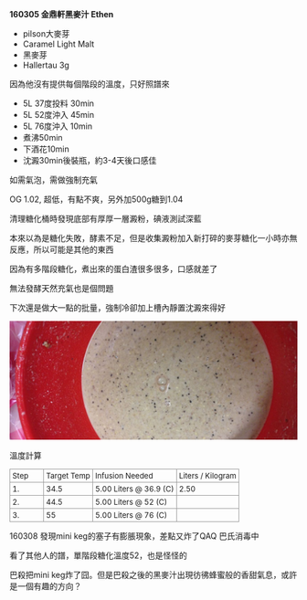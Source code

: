 **160305 金鼎軒黑麥汁 Ethen**

*   pilson大麥芽
*   Caramel Light Malt
*   黑麥芽
*   Hallertau 3g

因為他沒有提供每個階段的溫度，只好照譜來

*   5L 37度投料 30min
*   5L 52度沖入 45min
*   5L 76度沖入 10min
*   煮沸50min
*   下酒花10min
*   沈澱30min後裝瓶，約3-4天後口感佳

如需氣泡，需做強制充氣

OG 1.02, 超低，有點不爽，另外加500g糖到1.04

清理糖化桶時發現底部有厚厚一層澱粉，碘液測試深藍

本來以為是糖化失敗，酵素不足，但是收集澱粉加入新打碎的麥芽糖化一小時亦無反應，所以可能是其他的東西

因為有多階段糖化，煮出來的蛋白渣很多很多，口感就差了

無法發酵天然充氣也是個問題

下次還是做大一點的批量，強制冷卻加上槽內靜置沈澱來得好

![](../img/test16.jpg)

溫度計算
<table style="font-size:13px;cell-spacing: 0px; border-collapse: collapse;"><tr><td style="border:1px solid #999; min-width: 50px;height: 22px;line-height: 16px;padding: 0 4px 0 4px;" class="added">Step</td>
<td style="border:1px solid #999; min-width: 50px;height: 22px;line-height: 16px;padding: 0 4px 0 4px;" class="added">Target Temp</td>
<td style="border:1px solid #999; min-width: 50px;height: 22px;line-height: 16px;padding: 0 4px 0 4px;" class="added">Infusion Needed</td>
<td style="border:1px solid #999; min-width: 50px;height: 22px;line-height: 16px;padding: 0 4px 0 4px;" class="added">Liters / Kilogram</td>
</tr>
<tr><td style="border:1px solid #999; min-width: 50px;height: 22px;line-height: 16px;padding: 0 4px 0 4px;" class="added">1.</td>
<td style="border:1px solid #999; min-width: 50px;height: 22px;line-height: 16px;padding: 0 4px 0 4px;" class="added">34.5</td>
<td style="border:1px solid #999; min-width: 50px;height: 22px;line-height: 16px;padding: 0 4px 0 4px;" class="added">5.00 Liters @ 36.9 (C)</td>
<td style="border:1px solid #999; min-width: 50px;height: 22px;line-height: 16px;padding: 0 4px 0 4px;" class="added">2.50</td>
</tr>
<tr><td style="border:1px solid #999; min-width: 50px;height: 22px;line-height: 16px;padding: 0 4px 0 4px;" class="added">2.</td>
<td style="border:1px solid #999; min-width: 50px;height: 22px;line-height: 16px;padding: 0 4px 0 4px;" class="added">44.5</td>
<td style="border:1px solid #999; min-width: 50px;height: 22px;line-height: 16px;padding: 0 4px 0 4px;" class="added">5.00 Liters @ 52 (C)</td>
<td style="border:1px solid #999; min-width: 50px;height: 22px;line-height: 16px;padding: 0 4px 0 4px;" class="added"></td>
</tr>
<tr><td style="border:1px solid #999; min-width: 50px;height: 22px;line-height: 16px;padding: 0 4px 0 4px;" class="added">3.</td>
<td style="border:1px solid #999; min-width: 50px;height: 22px;line-height: 16px;padding: 0 4px 0 4px;" class="added">55</td>
<td style="border:1px solid #999; min-width: 50px;height: 22px;line-height: 16px;padding: 0 4px 0 4px;" class="added">5.00 Liters @ 76 (C)</td>
<td style="border:1px solid #999; min-width: 50px;height: 22px;line-height: 16px;padding: 0 4px 0 4px;" class="added"></td>
</tr>
</table>

160308 發現mini keg的塞子有膨脹現象，差點又炸了QAQ  巴氏消毒中

看了其他人的譜，單階段糖化溫度52，也是怪怪的

巴殺把mini keg炸了囧。但是巴殺之後的黑麥汁出現彷彿蜂蜜般的香甜氣息，或許是一個有趣的方向？


